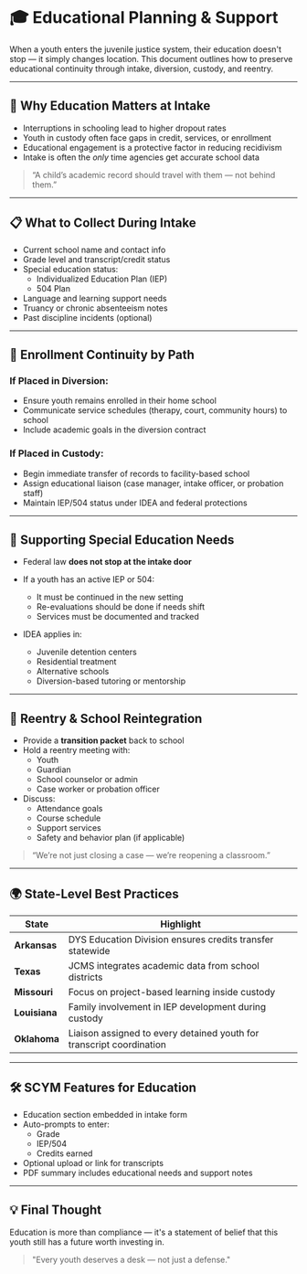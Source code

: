 # 🎓 Educational Planning & Support

When a youth enters the juvenile justice system, their education doesn't stop — it simply changes location. This document outlines how to preserve educational continuity through intake, diversion, custody, and reentry.

---

## 🧠 Why Education Matters at Intake

- Interruptions in schooling lead to higher dropout rates
- Youth in custody often face gaps in credit, services, or enrollment
- Educational engagement is a protective factor in reducing recidivism
- Intake is often the *only* time agencies get accurate school data

> “A child’s academic record should travel with them — not behind them.”

---

## 📋 What to Collect During Intake

- Current school name and contact info
- Grade level and transcript/credit status
- Special education status:
  - Individualized Education Plan (IEP)
  - 504 Plan
- Language and learning support needs
- Truancy or chronic absenteeism notes
- Past discipline incidents (optional)

---

## 🏫 Enrollment Continuity by Path

### If Placed in Diversion:

- Ensure youth remains enrolled in their home school
- Communicate service schedules (therapy, court, community hours) to school
- Include academic goals in the diversion contract

### If Placed in Custody:

- Begin immediate transfer of records to facility-based school
- Assign educational liaison (case manager, intake officer, or probation staff)
- Maintain IEP/504 status under IDEA and federal protections

---

## 📎 Supporting Special Education Needs

- Federal law **does not stop at the intake door**
- If a youth has an active IEP or 504:
  - It must be continued in the new setting
  - Re-evaluations should be done if needs shift
  - Services must be documented and tracked

- IDEA applies in:
  - Juvenile detention centers
  - Residential treatment
  - Alternative schools
  - Diversion-based tutoring or mentorship

---

## 🔁 Reentry & School Reintegration

- Provide a **transition packet** back to school
- Hold a reentry meeting with:
  - Youth
  - Guardian
  - School counselor or admin
  - Case worker or probation officer
- Discuss:
  - Attendance goals
  - Course schedule
  - Support services
  - Safety and behavior plan (if applicable)

> “We’re not just closing a case — we’re reopening a classroom.”

---

## 🌍 State-Level Best Practices

| State | Highlight |
|-------|-----------|
| **Arkansas** | DYS Education Division ensures credits transfer statewide |
| **Texas** | JCMS integrates academic data from school districts |
| **Missouri** | Focus on project-based learning inside custody |
| **Louisiana** | Family involvement in IEP development during custody |
| **Oklahoma** | Liaison assigned to every detained youth for transcript coordination |

---

## 🛠️ SCYM Features for Education

- Education section embedded in intake form
- Auto-prompts to enter:
  - Grade
  - IEP/504
  - Credits earned
- Optional upload or link for transcripts
- PDF summary includes educational needs and support notes

---

## 💡 Final Thought

Education is more than compliance — it's a statement of belief that this youth still has a future worth investing in.

> "Every youth deserves a desk — not just a defense."

